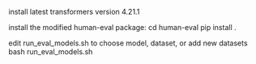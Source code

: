 
install latest transformers version 4.21.1

install the modified human-eval package:
cd human-eval
pip install .

edit run_eval_models.sh to choose model, dataset, or add new datasets
bash run_eval_models.sh

